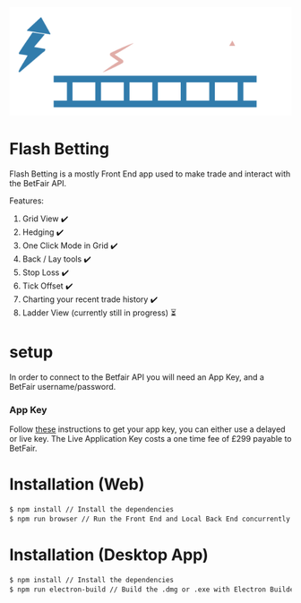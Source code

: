 <p align="center">
  <a href="https://github.com/betcode-org">
    <img src="public/images/logo.png" title="betcode-org">
  </a>
</p>

# Flash Betting

Flash Betting is a mostly Front End app used to make trade and interact with the BetFair API.

Features:
1) Grid View :heavy_check_mark:
2) Hedging :heavy_check_mark:
3) One Click Mode in Grid :heavy_check_mark:
4) Back / Lay tools :heavy_check_mark:
5) Stop Loss :heavy_check_mark:
6) Tick Offset :heavy_check_mark:
7) Charting your recent trade history :heavy_check_mark:
8) Ladder View (currently still in progress) :hourglass_flowing_sand:

# setup

In order to connect to the Betfair API you will need an App Key, and a BetFair username/password.

### App Key
Follow [these](https://docs.developer.betfair.com/display/1smk3cen4v3lu3yomq5qye0ni/Application+Keys) instructions to get your app key, you can either use a delayed or live key.
The Live Application Key costs a one time fee of £299 payable to BetFair.

# Installation (Web)

```bash
$ npm install // Install the dependencies
$ npm run browser // Run the Front End and Local Back End concurrently
```

# Installation (Desktop App)

```bash
$ npm install // Install the dependencies
$ npm run electron-build // Build the .dmg or .exe with Electron Builder
```
